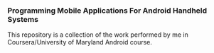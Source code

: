 <h3>Programming Mobile Applications For Android Handheld Systems</h3>

This repository is a collection of the work performed by me in Coursera/University of Maryland Android course.

